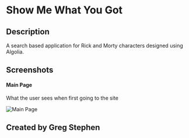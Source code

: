 # Show Me What You Got

## Description
A search based application for Rick and Morty characters designed using Algolia.

## Screenshots

#### Main Page
What the user sees when first going to the site

![Main Page](./assets/screenshots/ShowMeWhatYouGot.png)

## Created by Greg Stephen